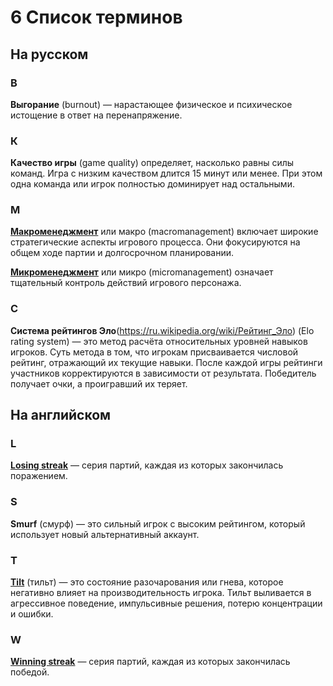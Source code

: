 # 6 Список терминов

## На русском

### В

**Выгорание** (burnout) — нарастающее физическое и психическое истощение в ответ на перенапряжение.

### К

**Качество игры** (game quality) определяет, насколько равны силы команд. Игра с низким качеством длится 15 минут или менее. При этом одна команда или игрок полностью доминирует над остальными.

### М

[**Макроменеджмент**](https://en.wikipedia.org/wiki/Real-time_strategy#Micromanagement_and_macromanagement) или макро (macromanagement) включает широкие стратегические аспекты игрового процесса. Они фокусируются на общем ходе партии и долгосрочном планировании.

[**Микроменеджмент**](https://en.wikipedia.org/wiki/Micromanagement_(gameplay)) или микро (micromanagement) означает тщательный контроль действий игрового персонажа.

### С

**Система рейтингов Эло**(https://ru.wikipedia.org/wiki/Рейтинг_Эло) (Elo rating system) — это метод расчёта относительных уровней навыков игроков. Суть метода в том, что игрокам присваивается числовой рейтинг, отражающий их текущие навыки. После каждой игры рейтинги участников корректируются в зависимости от результата. Победитель получает очки, а проигравший их теряет.

## На английском

### L

[**Losing streak**](https://en.wikipedia.org/wiki/Losing_streak) — серия партий, каждая из которых закончилась поражением.

### S

**Smurf** (смурф) — это сильный игрок с высоким рейтингом, который использует новый альтернативный аккаунт.

### T

[**Tilt**](https://ru.wikipedia.org/wiki/Тильт_(покер)) (тильт) — это состояние разочарования или гнева, которое негативно влияет на производительность игрока. Тильт выливается в агрессивное поведение, импульсивные решения, потерю концентрации и ошибки.

### W

[**Winning streak**](https://en.wikipedia.org/wiki/Winning_streak) — серия партий, каждая из которых закончилась победой.